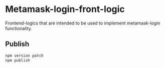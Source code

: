# Metamask-login-front-logic

Frontend-logics that are intended to be used to implement metamask-login functionality.

## Publish
```bash
npm version patch
npm publish
```


